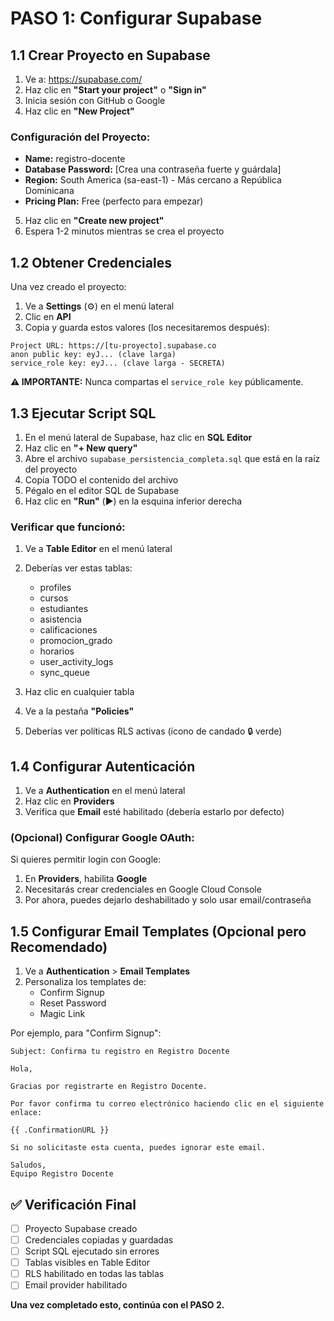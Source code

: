 # PASO 1: Configurar Supabase

## 1.1 Crear Proyecto en Supabase

1. Ve a: https://supabase.com/
2. Haz clic en **"Start your project"** o **"Sign in"**
3. Inicia sesión con GitHub o Google
4. Haz clic en **"New Project"**

### Configuración del Proyecto:
- **Name:** registro-docente
- **Database Password:** [Crea una contraseña fuerte y guárdala]
- **Region:** South America (sa-east-1) - Más cercano a República Dominicana
- **Pricing Plan:** Free (perfecto para empezar)

5. Haz clic en **"Create new project"**
6. Espera 1-2 minutos mientras se crea el proyecto

## 1.2 Obtener Credenciales

Una vez creado el proyecto:

1. Ve a **Settings** (⚙️) en el menú lateral
2. Clic en **API**
3. Copia y guarda estos valores (los necesitaremos después):

```
Project URL: https://[tu-proyecto].supabase.co
anon public key: eyJ... (clave larga)
service_role key: eyJ... (clave larga - SECRETA)
```

**⚠️ IMPORTANTE:** Nunca compartas el `service_role key` públicamente.

## 1.3 Ejecutar Script SQL

1. En el menú lateral de Supabase, haz clic en **SQL Editor**
2. Haz clic en **"+ New query"**
3. Abre el archivo `supabase_persistencia_completa.sql` que está en la raíz del proyecto
4. Copia TODO el contenido del archivo
5. Pégalo en el editor SQL de Supabase
6. Haz clic en **"Run"** (▶️) en la esquina inferior derecha

### Verificar que funcionó:

1. Ve a **Table Editor** en el menú lateral
2. Deberías ver estas tablas:
   - profiles
   - cursos
   - estudiantes
   - asistencia
   - calificaciones
   - promocion_grado
   - horarios
   - user_activity_logs
   - sync_queue

3. Haz clic en cualquier tabla
4. Ve a la pestaña **"Policies"**
5. Deberías ver políticas RLS activas (ícono de candado 🔒 verde)

## 1.4 Configurar Autenticación

1. Ve a **Authentication** en el menú lateral
2. Haz clic en **Providers**
3. Verifica que **Email** esté habilitado (debería estarlo por defecto)

### (Opcional) Configurar Google OAuth:

Si quieres permitir login con Google:

1. En **Providers**, habilita **Google**
2. Necesitarás crear credenciales en Google Cloud Console
3. Por ahora, puedes dejarlo deshabilitado y solo usar email/contraseña

## 1.5 Configurar Email Templates (Opcional pero Recomendado)

1. Ve a **Authentication** > **Email Templates**
2. Personaliza los templates de:
   - Confirm Signup
   - Reset Password
   - Magic Link

Por ejemplo, para "Confirm Signup":
```
Subject: Confirma tu registro en Registro Docente

Hola,

Gracias por registrarte en Registro Docente.

Por favor confirma tu correo electrónico haciendo clic en el siguiente enlace:

{{ .ConfirmationURL }}

Si no solicitaste esta cuenta, puedes ignorar este email.

Saludos,
Equipo Registro Docente
```

## ✅ Verificación Final

- [ ] Proyecto Supabase creado
- [ ] Credenciales copiadas y guardadas
- [ ] Script SQL ejecutado sin errores
- [ ] Tablas visibles en Table Editor
- [ ] RLS habilitado en todas las tablas
- [ ] Email provider habilitado

**Una vez completado esto, continúa con el PASO 2.**
